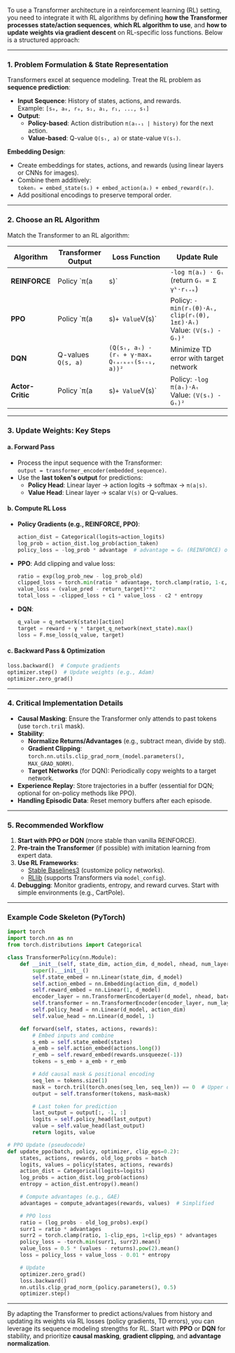 To use a Transformer architecture in a reinforcement learning (RL) setting, you need to integrate it with RL algorithms by defining **how the Transformer processes state/action sequences**, **which RL algorithm to use**, and **how to update weights via gradient descent** on RL-specific loss functions. Below is a structured approach:

---

### 1. **Problem Formulation & State Representation**
Transformers excel at sequence modeling. Treat the RL problem as **sequence prediction**:
- **Input Sequence**: History of states, actions, and rewards.  
  Example: `[s₀, a₀, r₀, s₁, a₁, r₁, ..., sₜ]`  
- **Output**:  
  - **Policy-based**: Action distribution `π(aₜ₊₁ | history)` for the next action.  
  - **Value-based**: Q-value `Q(sₜ, a)` or state-value `V(sₜ)`.

**Embedding Design**:
- Create embeddings for states, actions, and rewards (using linear layers or CNNs for images).  
- Combine them additively:  
  `tokenᵢ = embed_state(sᵢ) + embed_action(aᵢ) + embed_reward(rᵢ)`.
- Add positional encodings to preserve temporal order.

---

### 2. **Choose an RL Algorithm**
Match the Transformer to an RL algorithm:

| **Algorithm**      | **Transformer Output**         | **Loss Function**                                                                 | **Update Rule**                                  |
|---------------------|--------------------------------|-----------------------------------------------------------------------------------|--------------------------------------------------|
| **REINFORCE**       | Policy `π(a|s)`               | `-log π(aₜ) · Gₜ` (return `Gₜ = Σ γᵏ·rₜ₊ₖ`)                                      | Maximize expected return                         |
| **PPO**             | Policy `π(a|s)` + Value `V(s)`| Policy: `-min(rₜ(θ)·Aₜ, clip(rₜ(θ), 1±ε)·Aₜ)`<br>Value: `(V(sₜ) - Gₜ)²`          | Clipped policy gradients + Value regression      |
| **DQN**             | Q-values `Q(s, a)`            | `(Q(sₜ, aₜ) - (rₜ + γ·maxₐ Qₜₐᵣₖₑₜ(sₜ₊₁, a))²`                               | Minimize TD error with target network            |
| **Actor-Critic**    | Policy `π(a|s)` + Value `V(s)`| Policy: `-log π(aₜ)·Aₜ`<br>Value: `(V(sₜ) - Gₜ)²`                                | Policy gradients with baseline (value function) |

---

### 3. **Update Weights: Key Steps**
#### a. **Forward Pass**
- Process the input sequence with the Transformer:  
  `output = transformer_encoder(embedded_sequence)`.  
- Use the **last token's output** for predictions:
  - **Policy Head**: Linear layer → action logits → softmax → `π(a|s)`.  
  - **Value Head**: Linear layer → scalar `V(s)` or Q-values.

#### b. **Compute RL Loss**
- **Policy Gradients (e.g., REINFORCE, PPO)**:
  ```python
  action_dist = Categorical(logits=action_logits)
  log_prob = action_dist.log_prob(action_taken)
  policy_loss = -log_prob * advantage  # advantage = Gₜ (REINFORCE) or Aₜ (Actor-Critic)
  ```
- **PPO**: Add clipping and value loss:
  ```python
  ratio = exp(log_prob_new - log_prob_old)
  clipped_loss = torch.min(ratio * advantage, torch.clamp(ratio, 1-ε, 1+ε) * advantage)
  value_loss = (value_pred - return_target)**2
  total_loss = -clipped_loss + c1 * value_loss - c2 * entropy
  ```
- **DQN**:
  ```python
  q_value = q_network(state)[action]
  target = reward + γ * target_q_network(next_state).max()
  loss = F.mse_loss(q_value, target)
  ```

#### c. **Backward Pass & Optimization**
```python
loss.backward()  # Compute gradients
optimizer.step()  # Update weights (e.g., Adam)
optimizer.zero_grad()
```

---

### 4. **Critical Implementation Details**
- **Causal Masking**: Ensure the Transformer only attends to past tokens (use `torch.tril` mask).
- **Stability**:
  - **Normalize Returns/Advantages** (e.g., subtract mean, divide by std).
  - **Gradient Clipping**: `torch.nn.utils.clip_grad_norm_(model.parameters(), MAX_GRAD_NORM)`.
  - **Target Networks** (for DQN): Periodically copy weights to a target network.
- **Experience Replay**: Store trajectories in a buffer (essential for DQN; optional for on-policy methods like PPO).
- **Handling Episodic Data**: Reset memory buffers after each episode.

---

### 5. **Recommended Workflow**
1. **Start with PPO or DQN** (more stable than vanilla REINFORCE).  
2. **Pre-train the Transformer** (if possible) with imitation learning from expert data.  
3. **Use RL Frameworks**:  
   - [Stable Baselines3](https://stable-baselines3.readthedocs.io/) (customize policy networks).  
   - [RLlib](https://docs.ray.io/en/latest/rllib/index.html) (supports Transformers via `model_config`).  
4. **Debugging**: Monitor gradients, entropy, and reward curves. Start with simple environments (e.g., CartPole).

---

### Example Code Skeleton (PyTorch)
```python
import torch
import torch.nn as nn
from torch.distributions import Categorical

class TransformerPolicy(nn.Module):
    def __init__(self, state_dim, action_dim, d_model, nhead, num_layers):
        super().__init__()
        self.state_embed = nn.Linear(state_dim, d_model)
        self.action_embed = nn.Embedding(action_dim, d_model)
        self.reward_embed = nn.Linear(1, d_model)
        encoder_layer = nn.TransformerEncoderLayer(d_model, nhead, batch_first=True)
        self.transformer = nn.TransformerEncoder(encoder_layer, num_layers)
        self.policy_head = nn.Linear(d_model, action_dim)
        self.value_head = nn.Linear(d_model, 1)

    def forward(self, states, actions, rewards):
        # Embed inputs and combine
        s_emb = self.state_embed(states)
        a_emb = self.action_embed(actions.long())
        r_emb = self.reward_embed(rewards.unsqueeze(-1))
        tokens = s_emb + a_emb + r_emb

        # Add causal mask & positional encoding
        seq_len = tokens.size(1)
        mask = torch.tril(torch.ones(seq_len, seq_len)) == 0  # Upper diagonal masked
        output = self.transformer(tokens, mask=mask)

        # Last token for prediction
        last_output = output[:, -1, :]
        logits = self.policy_head(last_output)
        value = self.value_head(last_output)
        return logits, value

# PPO Update (pseudocode)
def update_ppo(batch, policy, optimizer, clip_eps=0.2):
    states, actions, rewards, old_log_probs = batch
    logits, values = policy(states, actions, rewards)
    action_dist = Categorical(logits=logits)
    log_probs = action_dist.log_prob(actions)
    entropy = action_dist.entropy().mean()

    # Compute advantages (e.g., GAE)
    advantages = compute_advantages(rewards, values)  # Simplified

    # PPO loss
    ratio = (log_probs - old_log_probs).exp()
    surr1 = ratio * advantages
    surr2 = torch.clamp(ratio, 1-clip_eps, 1+clip_eps) * advantages
    policy_loss = -torch.min(surr1, surr2).mean()
    value_loss = 0.5 * (values - returns).pow(2).mean()
    loss = policy_loss + value_loss - 0.01 * entropy

    # Update
    optimizer.zero_grad()
    loss.backward()
    nn.utils.clip_grad_norm_(policy.parameters(), 0.5)
    optimizer.step()
```

---

By adapting the Transformer to predict actions/values from history and updating its weights via RL losses (policy gradients, TD errors), you can leverage its sequence modeling strengths for RL. Start with **PPO** or **DQN** for stability, and prioritize **causal masking**, **gradient clipping**, and **advantage normalization**.